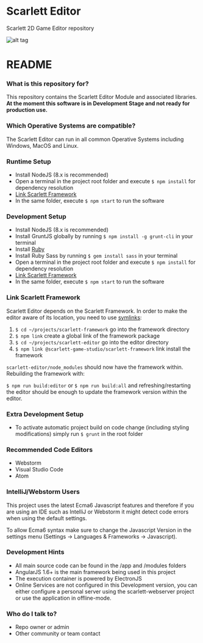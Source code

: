 # Scarlett Editor
Scarlett 2D Game Editor repository

![alt tag](https://scarlett.cothesia.com/attachments/images/scarlett_screen1.png)

# README #

### What is this repository for? ###

This repository contains the Scarlett Editor Module and associated libraries. **At the moment this software is in Development Stage and not ready for production use.**

### Which Operative Systems are compatible? ###

The Scarlett Editor can run in all common Operative Systems including Windows, MacOS and Linux.

### Runtime Setup ###

* Install NodeJS (8.x is recommended)
* Open a terminal in the project root folder and execute `$ npm install` for dependency resolution
* [Link Scarlett Framework](###link-scarlett-framework) 
* In the same folder, execute `$ npm start` to run the software

### Development Setup ###

* Install NodeJS (8.x is recommended)
* Install GruntJS globally by running `$ npm install -g grunt-cli` in your terminal
* Install [Ruby](https://www.ruby-lang.org/en/)
* Install Ruby Sass by running `$ gem install sass` in your terminal
* Open a terminal in the project root folder and execute `$ npm install` for dependency resolution
* [Link Scarlett Framework](###link-scarlett-framework)
* In the same folder, execute `$ npm start` to run the software

### Link Scarlett Framework ###

Scarlett Editor depends on the Scarlett Framework. In order to make the editor aware of its location, you need to use [symlinks](https://docs.npmjs.com/cli/link):
1. `$ cd ~/projects/scarlett-framework` go into the framework directory
2. `$ npm link` create a global link of the framework package
3. `$ cd ~/projects/scarlett-editor` go into the editor directory
4. `$ npm link @scarlett-game-studio/scarlett-framework` link install the framework

`scarlett-editor/node_modules` should now have the framework within. Rebuilding the framework with:

`$ npm run build:editor` or `$ npm run build:all` and refreshing/restarting the editor should be enough to update the framework version within the editor.

### Extra Development Setup ###

* To activate automatic project build on code change (including styling modifications) simply run `$ grunt` in the root folder 

### Recommended Code Editors ###

* Webstorm
* Visual Studio Code
* Atom

### IntelliJ/Webstorm Users ###

This project uses the latest Ecma6 Javascript features and therefore if you are using an IDE such as IntelliJ or Webstorm it might detect code errors when using the default settings.

To allow Ecma6 syntax make sure to change the Javascript Version in the settings menu (Settings -> Languages & Frameworks -> Javascript).

### Development Hints ###

* All main source code can be found in the /app and /modules folders
* AngularJS 1.6+ is the main framework being used in this project
* The execution container is powered by ElectronJS 
* Online Services are not configured in this Development version, you can either configure a personal server using the scarlett-webserver project or use the application in offline-mode.

### Who do I talk to? ###

* Repo owner or admin
* Other community or team contact
